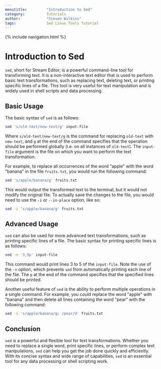 ```yaml
---
menutitle:         "Introduction to Sed"
category:          Tutorials
author:            "Steven Wilkins"
tags:              Sed Linux Tools Tutorial
---
```


{% include navigation.html %}

# Introduction to Sed 

`sed`, short for Stream Editor, is a powerful command-line tool for transforming text. It is a non-interactive text editor that is used to perform basic text transformations, such as replacing text, deleting text, or printing specific lines of a file. This tool is very useful for text manipulation and is widely used in shell scripts and data processing.

## Basic Usage

The basic syntax of `sed` is as follows:

```bash 
sed 's/old-text/new-text/g' input-file
```

Where `s/old-text/new-text/g` is the command for replacing `old-text` with `new-text`, and `g` at the end of the command specifies that the operation should be performed globally (i.e. on all instances of `old-text`). The `input-file` argument is the file on which you want to perform the text transformation.

For example, to replace all occurrences of the word "apple" with the word "banana" in the file `fruits.txt`, you would run the following command:

```bash 
sed 's/apple/banana/g' fruits.txt
```

This would output the transformed text to the terminal, but it would not modify the original file. To actually save the changes to the file, you would need to use the `-i` or `--in-place` option, like so:

```bash 
sed -i 's/apple/banana/g' fruits.txt
```

## Advanced Usage

`sed` can also be used for more advanced text transformations, such as printing specific lines of a file. The basic syntax for printing specific lines is as follows:

```bash 
sed -n '3,5p' input-file
```

This command would print lines 3 to 5 of the `input-file`. Note the use of the `-n` option, which prevents `sed` from automatically printing each line of the file. The `p` at the end of the command specifies that the specified lines should be printed.

Another useful feature of `sed` is the ability to perform multiple operations in a single command. For example, you could replace the word "apple" with "banana" and then delete all lines containing the word "pear" with the following command:

```bash 
sed -i 's/apple/banana/g; /pear/d' fruits.txt
```

## Conclusion 

`sed` is a powerful and flexible tool for text transformations. Whether you need to replace a single word, print specific lines, or perform complex text manipulations, `sed` can help you get the job done quickly and efficiently. With its concise syntax and wide range of capabilities, `sed` is an essential tool for any data processing or shell scripting work.
